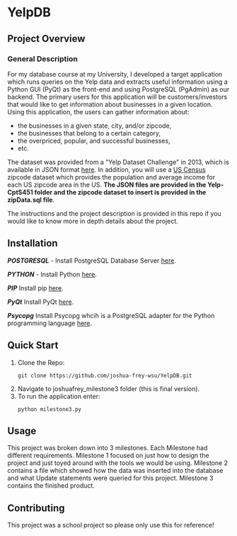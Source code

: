 # YelpDB

## Project Overview

### General Description

For my database course at my University, I developed a target application which runs queries on the Yelp data and extracts useful information using a Python GUI (PyQt) as the front-end and using PostgreSQL (PgAdmin) as our backend. The primary users for this application will be customers/investors that would like to get information about businesses in a given location. Using this application, the users can gather information about:
  - the businesses in a given state, city, and/or zipcode,
  - the businesses that belong to a certain category,
  - the overpriced, popular, and successful businesses,
  - etc.

The dataset was provided from a "Yelp Dataset Challenge" in 2013, which is available in JSON format [here](https://www.yelp.com/dataset). In addition, you will use a [US Census](https://www.census.gov/) zipcode dataset which provides the population and average income for each US zipcode area in the US. **The JSON files are provided in the Yelp-CptS451 folder and the zipcode dataset to insert is provided in the zipData.sql file**. 

The instructions and the project description is provided in this repo if you would like to know more in depth details about the project.

## Installation

***POSTGRESQL*** - Install PostgreSQL Database Server [here](https://www.postgresql.org/).

***PYTHON*** - Install Python [here](https://www.python.org/downloads/).

***PIP*** Install pip [here](https://pypi.org/project/pip/). 

***PyQt*** Install PyQt [here](https://pythonbasics.org/install-pyqt/).

***Psycopg*** Install Psycopg whcih is a PostgreSQL adapter for the Python programming language [here](https://www.psycopg.org/docs/install.html). 


## Quick Start

1. Clone the Repo:
   ```
   git clone https://github.com/joshua-frey-wsu/YelpDB.git
   ```
2. Navigate to joshuafrey_milestone3 folder (this is final version).
3. To run the application enter:
   ```
   python milestone3.py
   ```
## Usage

This project was broken down into 3 milestones. Each Milestone had different requirements. Milestone 1 focused on just how to design the project and just toyed around with the tools we would be using. Milestone 2 contains a file which showed how the data was inserted into the database and what Update statements were queried for this project. Milestone 3 contains the finished product.

## Contributing

This project was a school project so please only use this for reference!


